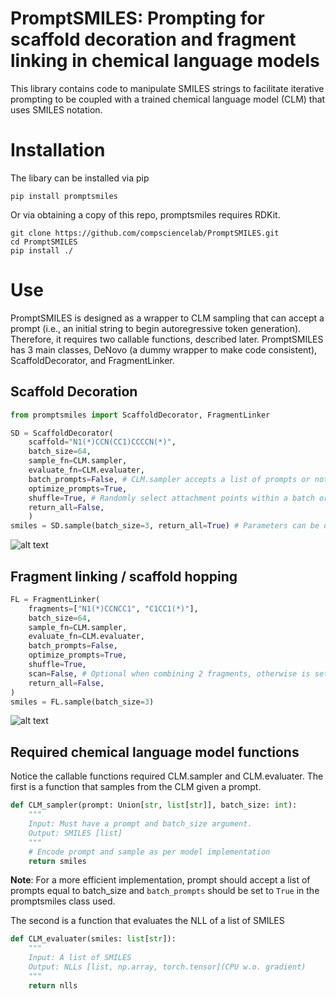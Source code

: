 # PromptSMILES: Prompting for scaffold decoration and fragment linking in chemical language models

This library contains code to manipulate SMILES strings to facilitate iterative prompting to be coupled with a trained chemical language model (CLM) that uses SMILES notation.

# Installation
The libary can be installed via pip
```
pip install promptsmiles
```
Or via obtaining a copy of this repo, promptsmiles requires RDKit.
```
git clone https://github.com/compsciencelab/PromptSMILES.git
cd PromptSMILES
pip install ./
```

# Use
PromptSMILES is designed as a wrapper to CLM sampling that can accept a prompt (i.e., an initial string to begin autoregressive token generation). Therefore, it requires two callable functions, described later. PromptSMILES has 3 main classes, DeNovo (a dummy wrapper to make code consistent), ScaffoldDecorator, and FragmentLinker.

## Scaffold Decoration
```python
from promptsmiles import ScaffoldDecorator, FragmentLinker

SD = ScaffoldDecorator(
    scaffold="N1(*)CCN(CC1)CCCCN(*)",
    batch_size=64,
    sample_fn=CLM.sampler,
    evaluate_fn=CLM.evaluater,
    batch_prompts=False, # CLM.sampler accepts a list of prompts or not
    optimize_prompts=True,
    shuffle=True, # Randomly select attachment points within a batch or not
    return_all=False,
    )
smiles = SD.sample(batch_size=3, return_all=True) # Parameters can be overriden here if desired
```
![alt text](https://github.com/MorganCThomas/PromptSMILES/blob/main/images/scaff_dec_example.png)

## Fragment linking / scaffold hopping
```python
FL = FragmentLinker(
    fragments=["N1(*)CCNCC1", "C1CC1(*)"],
    batch_size=64,
    sample_fn=CLM.sampler,
    evaluate_fn=CLM.evaluater,
    batch_prompts=False,
    optimize_prompts=True,
    shuffle=True, 
    scan=False, # Optional when combining 2 fragments, otherwise is set to true
    return_all=False,
)
smiles = FL.sample(batch_size=3)
```
![alt text](https://github.com/MorganCThomas/PromptSMILES/blob/main/images/frag_link_example.png)
## Required chemical language model functions
Notice the callable functions required CLM.sampler and CLM.evaluater. The first is a function that samples from the CLM given a prompt.

```python
def CLM_sampler(prompt: Union[str, list[str]], batch_size: int):
    """
    Input: Must have a prompt and batch_size argument.
    Output: SMILES [list]
    """
    # Encode prompt and sample as per model implementation
    return smiles
```
**Note**: For a more efficient implementation, prompt should accept a list of prompts equal to batch_size and `batch_prompts` should be set to `True` in the promptsmiles class used.

The second is a function that evaluates the NLL of a list of SMILES
```python
def CLM_evaluater(smiles: list[str]):
    """
    Input: A list of SMILES
    Output: NLLs [list, np.array, torch.tensor](CPU w.o. gradient)
    """
    return nlls
```
